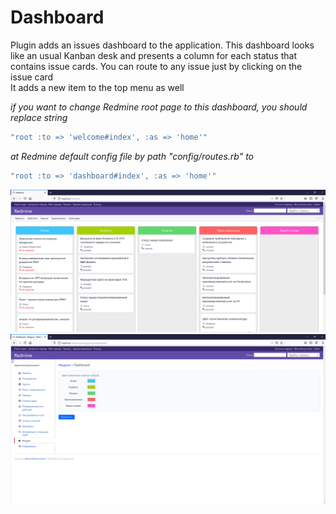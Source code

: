# Dashboard 

Plugin adds an issues dashboard to the application.
This dashboard looks like an usual Kanban desk and presents a column for each status that contains issue cards.
You can route to any issue just by clicking on the issue card  
It adds a new item to the top menu as well  

*if you want to change Redmine root page to this dashboard, you should replace string*
```ruby
"root :to => 'welcome#index', :as => 'home'"
```
*at Redmine default config file by path "config/routes.rb" to*
```ruby
"root :to => 'dashboard#index', :as => 'home'"
```

![Alt text](/screenshots/screen1.png)
![Alt text](/screenshots/screen2.png)
